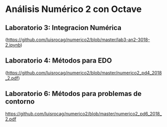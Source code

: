 # Análisis Numérico 2 con Octave
## Laboratorio 3: Integracion Numérica 
(https://github.com/luisrocag/numerico2/blob/master/lab3-an2-3018-2.ipynb)
## Laboratorio 4: Métodos para EDO
(https://github.com/luisrocag/numerico2/blob/master/numerico2_pd4_2018_2.pdf)
## Laboratorio 6: Métodos para problemas de contorno
https://github.com/luisrocag/numerico2/blob/master/numerico2_pd6_2018_2.pdf
